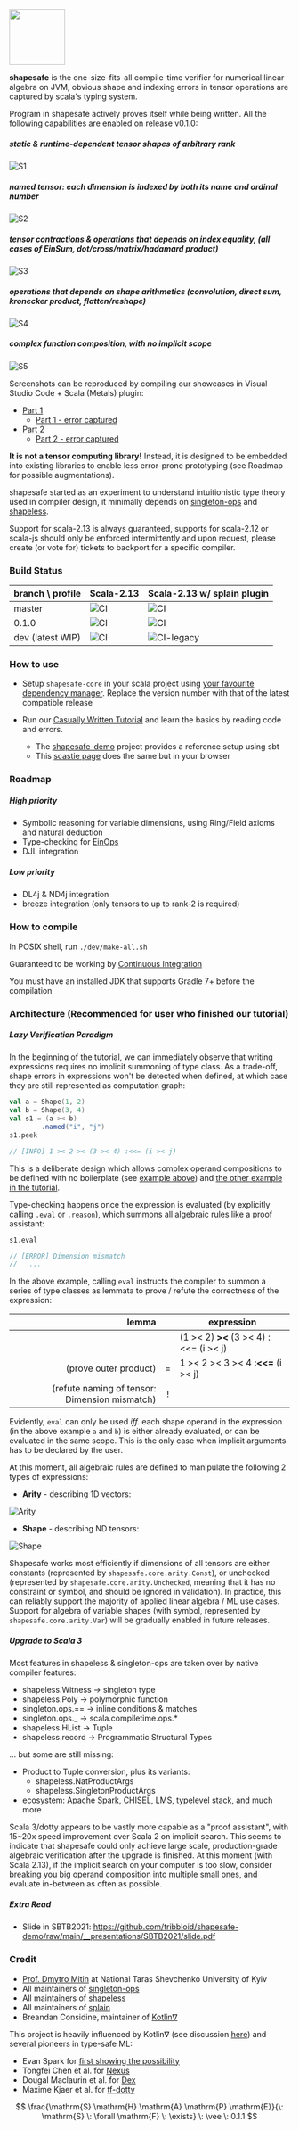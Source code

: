 <img src="https://render.githubusercontent.com/render/math?math=%5Cfrac%7B%5Cmathrm%7BS%7D%20%5Cmathrm%7BH%7D%20%5Cmathrm%7BA%7D%20%5Cmathrm%7BP%7D%20%5Cmathrm%7BE%7D%7D%7B%5C%3A%20%5Cmathrm%7BS%7D%20%5C%3A%20%5Cforall%20%5Cmathrm%7BF%7D%20%5C%3A%20%5Cexists%7D" height=100>

**shapesafe** is the one-size-fits-all compile-time verifier for numerical linear algebra on JVM, obvious shape and indexing errors in tensor operations are captured by scala's typing system.

Program in shapesafe actively proves itself while being written. All the following capabilities are enabled on release v0.1.0:

##### static & runtime-dependent tensor shapes of arbitrary rank

![S1](doc/video/S1.gif)

##### named tensor: each dimension is indexed by both its name and ordinal number

![S2](doc/video/S2.gif)

##### tensor contractions & operations that depends on index equality, (all cases of EinSum, dot/cross/matrix/hadamard product)

![S3](doc/video/S3.gif)

##### operations that depends on shape arithmetics (convolution, direct sum, kronecker product, flatten/reshape)

![S4](doc/video/S4.gif)

##### complex function composition, with no implicit scope

![S5](doc/video/S5.gif)

Screenshots can be reproduced by compiling our showcases in Visual Studio Code + Scala (Metals) plugin:

- [Part 1](https://github.com/tribbloid/shapesafe-demo/blob/main/src/main/scala/shapesafe/demo/core/ShowCase.scala)
  - [Part 1 - error captured](https://github.com/tribbloid/shapesafe-demo/blob/main/src/main/scala-shouldFail/shapesafe/demo/core/ShowCase_Refute.scala)
- [Part 2](https://github.com/tribbloid/shapesafe-demo/blob/main/src/main/scala-complex/shapesafe/demo/core/ShowCase_Complex.scala)
  - [Part 2 - error captured](https://github.com/tribbloid/shapesafe-demo/blob/main/src/main/scala-shouldFail/shapesafe/demo/core/ShowCase_RefuteComplex.scala)

**It is not a tensor computing library!** Instead, it is designed to be embedded into existing libraries to enable less error-prone prototyping (see Roadmap for possible augmentations).

shapesafe started as an experiment to understand intuitionistic type theory used in compiler design, it minimally depends on [singleton-ops](https://github.com/fthomas/singleton-ops) and [shapeless](https://github.com/milessabin/shapeless).

Support for scala-2.13 is always guaranteed, supports for scala-2.12 or scala-js should only be enforced intermittently and upon request, please create (or vote for) tickets to backport for a specific compiler.

### Build Status

| branch \ profile | Scala-2.13                                                                                 | Scala-2.13 w/ splain plugin                                                                       |
| ---------------- | ------------------------------------------------------------------------------------------ | ------------------------------------------------------------------------------------------------- |
| master           | ![CI](https://github.com/tribbloid/shapesafe/workflows/CI/badge.svg?branch=master)         | ![CI](https://github.com/tribbloid/shapesafe/workflows/CI-splain/badge.svg?branch=master)         |
| 0.1.0            | ![CI](https://github.com/tribbloid/shapesafe/workflows/CI/badge.svg?branch=Release/v0.1.0) | ![CI](https://github.com/tribbloid/shapesafe/workflows/CI-splain/badge.svg?branch=Release/v0.1.0) |
| dev (latest WIP) | ![CI](https://github.com/tribbloid/shapesafe/workflows/CI/badge.svg)                       | ![CI-legacy](https://github.com/tribbloid/shapesafe/workflows/CI-splain/badge.svg)                |

### How to use

- Setup `shapesafe-core` in your scala project using [your favourite dependency manager](https://search.maven.org/artifact/ai.acyclic.shapesafe/shapesafe-core_2.13/0.1.0/jar). Replace the version number with that of the latest compatible release 

- Run our [Casually Written Tutorial](https://github.com/tribbloid/shapesafe-demo/blob/main/src/main/scala-shouldFail/shapesafe/demo/core/Tutorial.scala) and learn the basics by reading code and errors.
  
  - The [shapesafe-demo](https://github.com/tribbloid/shapesafe-demo) project provides a reference setup using sbt
  - This [scastie page](https://scastie.scala-lang.org/tribbloid/RL1BZ0YTR9WyH4MBw624tA) does the same but in your browser

### Roadmap

##### High priority

- Symbolic reasoning for variable dimensions, using Ring/Field axioms and natural deduction
- Type-checking for [EinOps](https://openreview.net/forum?id=oapKSVM2bcj)
- DJL integration

##### Low priority

- DL4j & ND4j integration
- breeze integration (only tensors to up to rank-2 is required)

### How to compile

In POSIX shell, run `./dev/make-all.sh`

Guaranteed to be working by [Continuous Integration](.github/workflows/main.yml)

You must have an installed JDK that supports Gradle 7+ before the compilation

### Architecture (Recommended for user who finished our tutorial)

##### Lazy Verification Paradigm

In the beginning of the tutorial, we can immediately observe that writing expressions
requires no implicit summoning of type class. As a trade-off, shape errors in expressions won't be detected when defined, at which case they are still represented as computation graph:

```scala
val a = Shape(1, 2)
val b = Shape(3, 4)
val s1 = (a >< b)
        .named("i", "j")
s1.peek

// [INFO] 1 >< 2 >< (3 >< 4) :<<= (i >< j)
```

This is a deliberate design which allows complex operand compositions to be defined with no boilerplate (see [example above](#complex-function-composition-with-no-implicit-scope)) and [the other example in the tutorial](https://github.com/tribbloid/shapesafe-demo/blob/db19e1a5c05ff302308a5744bedbe65dd9f62a5d/src/main/scala-shouldFail/shapesafe/demo/core/Tutorial.scala#L59).

Type-checking happens once the expression is evaluated (by explicitly calling `.eval` or `.reason`), which summons all algebraic rules like a proof assistant:

```scala
s1.eval

// [ERROR] Dimension mismatch
//   ...
```

In the above example, calling `eval` instructs the compiler to summon a series of type classes as lemmata to prove / refute the correctness of the expression:

| lemma                                         |     | expression                              |
| ---------------------------------------------:|:---:| --------------------------------------- |
|                                               |     | (1 >< 2) **><** (3 >< 4) \:<<= (i >< j) |
| (prove outer product)                         | =   | 1 >< 2 >< 3 >< 4 **\:<<=** (i >< j)     |
| (refute naming of tensor: Dimension mismatch) | !   |                                         |

Evidently, `eval` can only be used *iff.* each shape operand in the expression (in the above example `a` and `b`)  is
either already evaluated, or can be evaluated in the same scope. This is the only case when implicit arguments has to be
declared by the user.

At this moment, all algebraic rules are defined to manipulate the following 2 types of expressions:

- **Arity** - describing 1D vectors:

![Arity](doc/ArityTypeHierarchy.png)

- **Shape** - describing ND tensors:

![Shape](doc/ShapeTypeHierarchy.png)

Shapesafe works most efficiently if dimensions of all tensors are either constants (represented
by `shapesafe.core.arity.Const`), or unchecked (represented by `shapesafe.core.arity.Unchecked`, meaning that it has no
constraint or symbol, and should be ignored in validation). In practice, this can reliably support the majority of
applied linear algebra / ML use cases. Support for algebra of variable shapes (with symbol, represented
by `shapesafe.core.arity.Var`) will be gradually enabled in future releases.

##### Upgrade to Scala 3

Most features in shapeless & singleton-ops are taken over by native compiler features:

- shapeless.Witness → singleton type
- shapeless.Poly → polymorphic function
- singleton.ops.== → inline conditions & matches
- singleton.ops._ → scala.compiletime.ops.*
- shapeless.HList → Tuple
- shapeless.record → Programmatic Structural Types

... but some are still missing:

- Product to Tuple conversion, plus its variants:
  - shapeless.NatProductArgs
  - shapeless.SingletonProductArgs
- ecosystem: Apache Spark, CHISEL, LMS, typelevel stack, and much more

Scala 3/dotty appears to be vastly more capable as a "proof assistant", with 15~20x speed improvement over Scala 2 on
implicit search. This seems to indicate that shapesafe could only achieve large scale, production-grade algebraic
verification after the upgrade is finished. At this moment (with Scala 2.13), if the implicit search on your computer is
too slow, consider breaking you big operand composition into multiple small ones, and evaluate in-between as often as
possible.

##### Extra Read

- Slide in SBTB2021: https://github.com/tribbloid/shapesafe-demo/raw/main/__presentations/SBTB2021/slide.pdf

### Credit

- [Prof. Dmytro Mitin](https://www.researchgate.net/profile/Dmytro-Mitin) at National Taras Shevchenko University of
  Kyiv
- All maintainers of [singleton-ops](https://github.com/fthomas/singleton-ops)
- All maintainers of [shapeless](https://github.com/milessabin/shapeless)
- All maintainers of [splain](https://github.com/tek/splain)
- Breandan Considine, maintainer of [Kotlin∇](https://openreview.net/forum?id=SkluMSZ08H)

This project is heavily influenced by Kotlin∇ (see discussion [here](https://github.com/breandan/kotlingrad/issues/11))
and several pioneers in type-safe ML:

- Evan Spark for [first showing the possibility](https://etrain.github.io/2015/05/28/type-safe-linear-algebra-in-scala)
- Tongfei Chen et al. for [Nexus](https://github.com/ctongfei/nexus)
- Dougal Maclaurin et al. for [Dex](https://github.com/google-research/dex-lang)
- Maxime Kjaer et al. for [tf-dotty](https://github.com/MaximeKjaer/tf-dotty)

$$
\frac{\mathrm{S} \mathrm{H} \mathrm{A} \mathrm{P} \mathrm{E}}{\: \mathrm{S} \: \forall \mathrm{F} \: \exists}
 \: \vee \: 0.1.1
$$